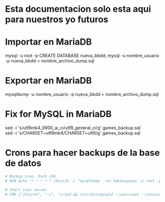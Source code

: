 # Esta documentacion solo esta aqui para nuestros yo futuros

# Importar en MariaDB
mysql -u root -p
CREATE DATABASE nueva_bbdd;
mysql -u nombre_usuario -p nueva_bbdd < nombre_archivo_dump.sql

# Exportar en MariaDB
mysqldump -u nombre_usuario -p nueva_bbdd > nombre_archivo_dump.sql

# Fix for MySQL in MariaDB
sed -i 's/utf8mb4_0900_ai_ci/utf8_general_ci/g' games_backup.sql  
sed -i 's/CHARSET=utf8mb4/CHARSET=utf8/g' games_backup.sql 

# Crons para  hacer backups de la base de datos

```bash
# Backup cron. Each 24h
# RUN echo '* * * * * /bin/sh -c "mysqldump --no-tablespaces -u root -p12345678 games > /var/lib/mysql/gamomagic_backup.sql"' > /var/spool/cron/crontabs/root

# Start cron server
# CMD ["/bin/sh", "-c", "crond && /usr/bin/mysqld --user=root --console"]
```